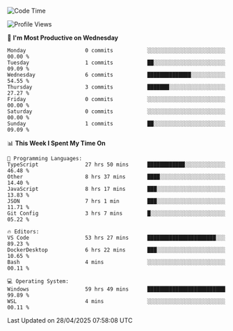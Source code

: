 <!--START_SECTION:waka-->
![Code Time](http://img.shields.io/badge/Code%20Time-4%2C771%20hrs%2043%20mins-blue)

![Profile Views](http://img.shields.io/badge/Profile%20Views-0-blue)

📅 **I'm Most Productive on Wednesday** 

```text
Monday                   0 commits           ░░░░░░░░░░░░░░░░░░░░░░░░░   00.00 % 
Tuesday                  1 commits           ██░░░░░░░░░░░░░░░░░░░░░░░   09.09 % 
Wednesday                6 commits           ██████████████░░░░░░░░░░░   54.55 % 
Thursday                 3 commits           ███████░░░░░░░░░░░░░░░░░░   27.27 % 
Friday                   0 commits           ░░░░░░░░░░░░░░░░░░░░░░░░░   00.00 % 
Saturday                 0 commits           ░░░░░░░░░░░░░░░░░░░░░░░░░   00.00 % 
Sunday                   1 commits           ██░░░░░░░░░░░░░░░░░░░░░░░   09.09 % 
```


📊 **This Week I Spent My Time On** 

```text
💬 Programming Languages: 
TypeScript               27 hrs 50 mins      ████████████░░░░░░░░░░░░░   46.48 % 
Other                    8 hrs 37 mins       ████░░░░░░░░░░░░░░░░░░░░░   14.40 % 
JavaScript               8 hrs 17 mins       ███░░░░░░░░░░░░░░░░░░░░░░   13.83 % 
JSON                     7 hrs 1 min         ███░░░░░░░░░░░░░░░░░░░░░░   11.71 % 
Git Config               3 hrs 7 mins        █░░░░░░░░░░░░░░░░░░░░░░░░   05.22 % 

🔥 Editors: 
VS Code                  53 hrs 27 mins      ██████████████████████░░░   89.23 % 
DockerDesktop            6 hrs 22 mins       ███░░░░░░░░░░░░░░░░░░░░░░   10.65 % 
Bash                     4 mins              ░░░░░░░░░░░░░░░░░░░░░░░░░   00.11 % 

💻 Operating System: 
Windows                  59 hrs 49 mins      █████████████████████████   99.89 % 
WSL                      4 mins              ░░░░░░░░░░░░░░░░░░░░░░░░░   00.11 % 
```


 Last Updated on 28/04/2025 07:58:08 UTC
<!--END_SECTION:waka-->

